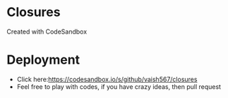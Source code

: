 # Closures
Created with CodeSandbox

# Deployment
- Click here:https://codesandbox.io/s/github/vaish567/closures
- Feel free to play with codes, if you have crazy ideas, then pull request
